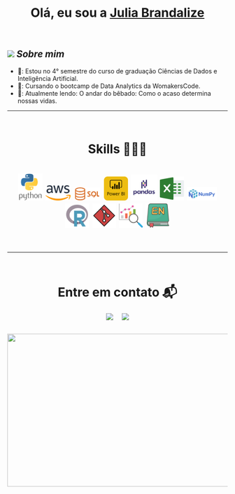 <h1 align="center">Olá, eu sou a <a href="https://www.linkedin.com/in/julia-brandalize/">Julia Brandalize<a></h1>
<Br>

## <img src="https://media.giphy.com/media/ObNTw8Uzwy6KQ/giphy.gif" width="30px">&nbsp;***Sobre mim***

* 🏫: Estou no 4° semestre do curso de graduação Ciências de Dados e Inteligência Artificial.
* 🔭: Cursando o bootcamp de Data Analytics da WomakersCode.
* 📖: Atualmente lendo: O andar do bêbado: Como o acaso determina nossas vidas.

<hr>
<Br>
<h1 align="center">Skills 👩🏻‍💻</h1>
<h1 align="center">
  <img src="./assets2/python.png" width="55"/>
  <img src="./assets2/aws.png" width="58"/>
  <img src="./assets2/sql.png" width="63"/>
  <img src="./assets2/powerbi.png" width="55"/>
  <img src="./assets2/pandas.png" width="60"/>
  <img src="./assets2/excel.png" width="55"/>
  <img src="./assets2/numpy.png" width="68"/>
  <img src="./assets2/r.png" width="55"/>
  <img src="./assets2/git.png" width="55"/>
  <img src="./assets2/analise-de-dados.png" width="55"/>
  <img src="./assets2/ingles.png" width="55"/>
</h1>

<Br>
<hr>
<Br>
<h1 align="center">Entre em contato 📬</h1>
<p align="center">
<a href="https://www.linkedin.com/in/julia-brandalize/" target="blank"><img align="center" src="https://img.shields.io/badge/Linkedin-0077B5?style=for-the-badge&logo=linkedin&logoColor=white" /></a> &nbsp;&nbsp;&nbsp;  <a href="mailto:juliabrandalize9@gmail.com" target="blank"><img align="center" src="https://img.shields.io/badge/juliabrandalize9@gmail.com-D14836?style=for-the-badge&logo=gmail&logoColor=white" /></a> 
</p>

<Br>

<img src="https://media.giphy.com/media/v1.Y2lkPTc5MGI3NjExNGV3dG03czRqemN2a3RxZ3pjYmc0bjQ1MmJ1eXM2Z3Jtd2w0cnl3ciZlcD12MV9pbnRlcm5hbF9naWZfYnlfaWQmY3Q9Zw/FcqKy4Kj7XOK0hCW4g/giphy.gif" width="1200px" height="350px">
